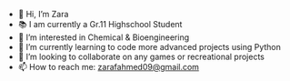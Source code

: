 - 👋 Hi, I’m Zara
- 📚 I am currently a Gr.11 Highschool Student
- 👀 I’m interested in Chemical & Bioengineering
- 🌱 I’m currently learning to code more advanced projects using Python
- 💞️ I’m looking to collaborate on any games or recreational projects
- 📫 How to reach me: zarafahmed09@gmail.com 
